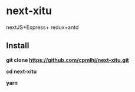# next-xitu
nextJS+Express+ redux+antd


## Install

**git clone https://github.com/cpmlhj/next-xitu.git**

**cd next-xitu**


**yarn**
